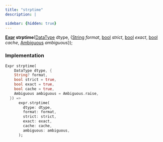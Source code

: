```yaml
---
title: "strptime"
description: |

sidebar: {hidden: true}
---
```

<span class="dart-code"><strong>[Expr] strptime</strong>(<span class="nobr">[DataType] dtype</span>, {<span class="nobr">[String] <i>format</i></span>, <span class="nobr">[bool] <i>strict</i></span>, <span class="nobr">[bool] <i>exact</i></span>, <span class="nobr">[bool] <i>cache</i></span>, <span class="nobr">[Ambiguous] <i>ambiguous</i></span>});</span>


### Implementation
```dart
Expr strptime(
    DataType dtype, {
    String? format,
    bool strict = true,
    bool exact = true,
    bool cache = true,
    Ambiguous ambiguous = Ambiguous.raise,
  }) =>
      expr.strptime(
        dtype: dtype,
        format: format,
        strict: strict,
        exact: exact,
        cache: cache,
        ambiguous: ambiguous,
      );
```

[Expr]: /reference/classes/expr/
[DataType]: /reference/classes/datatype/
[String]: https://api.flutter.dev/flutter/dart-core/String-class.html
[bool]: https://api.flutter.dev/flutter/dart-core/bool-class.html
[Ambiguous]: /reference/enums/ambiguous/